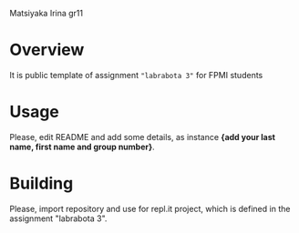 Matsiyaka Irina gr11

# Overview

It is public template of assignment `"labrabota 3"` for FPMI students

# Usage

Please, edit README and add some details, as instance **{add your last name, first name and group number}**.

# Building

Please, import repository and use for repl.it project, which is defined in the assignment "labrabota 3".
